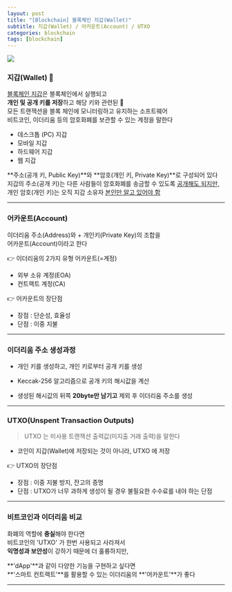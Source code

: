 ```yaml
---
layout: post
title: "[Blockchain] 블록체인 지갑(Wallet)"
subtitle: 지갑(Wallet) / 어카운트(Account) / UTXO
categories: blockchain
tags: [blockchain]
---
```


![](https://velog.velcdn.com/images/-__-/post/49ef9c66-661f-4d3a-8ad1-371115260b35/image.png)

### 지갑(Wallet) 👛

<u>블록체인 지갑</u>은 블록체인에서 실행되고 <br>
**개인 및 공개 키를 저장**하고 해당 키와 관련된 🔑<br>
모든 트랜잭션을 블록 체인에 모니터링하고 유지하는 소프트웨어 <br>
비트코인, 이더리움 등의 암호화폐를 보관할 수 있는 계정을 말한다

- 데스크톱 (PC) 지갑
- 모바일 지갑
- 하드웨어 지갑
- 웹 지갑

**주소(공개 키, Public Key)**와 **암호(개인 키, Private Key)**로 구성되어 있다<br>
지갑의 주소(공개 키)는 다른 사람들이 암호화폐를 송금할 수 있도록 <u>공개해도 되지만,</u> <br>
개인 암호(개인 키)는 오직 지갑 소유자 <u>본인만 알고 있어야 함</u>

<hr>

### 어카운트(Account)

이더리움 주소(Address)와 + 개인키(Private Key)의 조합을 <br>
어카운트(Account)이라고 한다

👉 이더리움의 2가지 유형 어카운트(=계정)<br>

- 외부 소유 계정(EOA)
- 컨트랙트 계정(CA)

👉 어카운트의 장단점<br>

- 장점 : 단순성, 효율성
- 단점 : 이중 지불

<hr>

### 이더리움 주소 생성과정

- 개인 키를 생성하고, 개인 키로부터 공개 키를 생성

- Keccak-256 알고리즘으로 공개 키의 해시값을 계산

- 생성된 해시값의 뒤쪽 **20byte만 남기고** 제외 후 이더리움 주소를 생성

<hr>

### UTXO(Unspent Transaction Outputs)

> UTXO 는 미사용 트랜잭션 출력값(미지출 거래 출력)을 말한다

- 코인이 지갑(Wallet)에 저장되는 것이 아니라, UTXO 에 저장

👉 UTXO의 장단점<br>

- 장점 : 이중 지불 방지, 잔고의 증명
- 단점 : UTXO가 너무 과하게 생성이 될 경우 불필요한 수수료를 내야 하는 단점

<hr>

### 비트코인과 이더리움 비교

화폐의 역할에 **충실**해야 한다면 <br>
비트코인의 'UTXO' 가 한번 사용되고 사라져서 <br>
**익명성과 보안성**이 강하기 때문에 더 훌륭하지만,

**'dApp'**과 같이 다양한 기능을 구현하고 싶다면 <br>
**'스마트 컨트랙트'**를 활용할 수 있는 이더리움의 **'어카운트'**가 좋다

---
